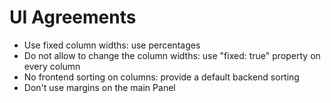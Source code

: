 # UI Agreements

* Use fixed column widths: use percentages
* Do not allow to change the column widths: use "fixed: true" property on every column
* No frontend sorting on columns: provide a default backend sorting
* Don't use margins on the main Panel